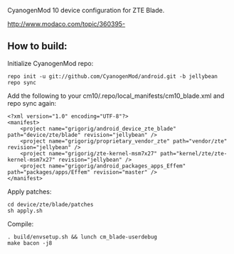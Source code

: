 CyanogenMod 10 device configuration for ZTE Blade.

http://www.modaco.com/topic/360395-

How to build:
-------------

Initialize CyanogenMod repo:

    repo init -u git://github.com/CyanogenMod/android.git -b jellybean
    repo sync

Add the following to your cm10/.repo/local_manifests/cm10_blade.xml and repo sync again:

    <?xml version="1.0" encoding="UTF-8"?>
    <manifest>
        <project name="grigorig/android_device_zte_blade" path="device/zte/blade" revision="jellybean" />
        <project name="grigorig/proprietary_vendor_zte" path="vendor/zte" revision="jellybean" />
        <project name="grigorig/zte-kernel-msm7x27" path="kernel/zte/zte-kernel-msm7x27" revision="jellybean" />
        <project name="grigorig/android_packages_apps_Effem" path="packages/apps/Effem" revision="master" />
    </manifest>

Apply patches:

    cd device/zte/blade/patches
    sh apply.sh

Compile:

    . build/envsetup.sh && lunch cm_blade-userdebug
    make bacon -j8

